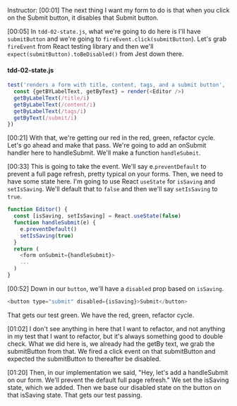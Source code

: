 Instructor: [00:01] The next thing I want my form to do is that when you click on the Submit button, it disables that Submit button.

[00:05] In `tdd-02-state.js`, what we're going to do here is I'll have `submitButton` and we're going to `fireEvent.click(submitButton`). Let's grab `fireEvent` from React testing library and then we'll `expect(submitButton).toBeDisabled()` from Jest down there.

#### tdd-02-state.js
```js
test('renders a form with title, content, tags, and a submit button', () => {
  const {getBYLabelText, getByText} = render(<Editor />)
  getByLabelText(/title/i)
  getByLabelText(/content/i)
  getByLabelText(/tags/i)
  getByText(/submit/i)
})
```

[00:21] With that, we're getting our red in the red, green, refactor cycle. Let's go ahead and make that pass. We're going to add an onSubmit handler here to handleSubmit. We'll make a function `handleSubmit`.

[00:33] This is going to take the event. We'll say e.`preventDefault` to prevent a full page refresh, pretty typical on your forms. Then, we need to have some state here. I'm going to use React `useState` for `isSaving` and `setIsSaving`. We'll default that to `false` and then we'll say `setIsSaving` to `true`.

```js
function Editor() {
  const [isSaving, setIsSaving] = React.useState(false)
  function handleSubmit(e) {
    e.preventDefault()
    setIsSaving(true)
  }
  return (
    <form onSubmit={handleSubmit}>
    ...
  )
}
```

[00:52] Down in our `button`, we'll have a `disabled` prop based on `isSaving`. 

```js
<button type="submit" disabled={isSaving}>Submit</button>
```

That gets our test green. We have the red, green, refactor cycle.

[01:02] I don't see anything in here that I want to refactor, and not anything in my test that I want to refactor, but it's always something good to double check. What we did here is, we already had the getBy text, we grab the submitButton from that. We fired a click event on that submitButton and expected the submitButton to thereafter be disabled.

[01:20] Then, in our implementation we said, "Hey, let's add a handleSubmit on our form. We'll prevent the default full page refresh." We set the isSaving state, which we added. Then we base our disabled state on the button on that isSaving state. That gets our test passing.
